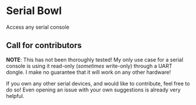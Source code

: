 # Serial Bowl

Access any serial console

## Call for contributors

**NOTE**: This has not been thoroughly tested! My only use case for a serial console is using it read-only (*sometimes* write-only) through a UART dongle. I make no guarantee that it will work on any other hardware!

If you own any other serial devices, and would like to contribute, feel free to do so! Even opening an issue with your own suggestions is already very helpful.
